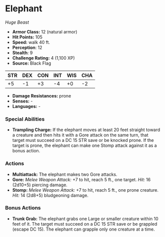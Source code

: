 # Elephant

*Huge* *Beast*

- **Armor Class:** 12 (natural armor)
- **Hit Points:** 105 
- **Speed:** walk 40 ft.
- **Perception**: 12
- **Stealth**: 9
- **Challenge Rating:** 4 (1,100 XP)
- **Source:** Black Flag

| STR | DEX | CON | INT | WIS | CHA |
| --- | --- | --- | --- | --- | --- |
| +5 | -1 | +3 | -4 | +0 | -2 |

- **Damage Resistances:** prone
- **Senses:** -
- **Languages:** -

### Special Abilities

- **Trampling Charge:** If the elephant moves at least 20 feet straight toward a creature and then hits it with a Gore attack on the same turn, that target must succeed on a DC 15 STR save or be knocked prone. If the target is prone, the elephant can make one Stomp attack against it as a bonus action.

### Actions

- **Multiattack:** The elephant makes two Gore attacks.
- **Gore:** _Melee Weapon Attack:_ +7 to hit, reach 5 ft., one target. _Hit:_ 16 (2d10+5) piercing damage.
- **Stomp:** _Melee Weapon Attack:_ +7 to hit, reach 5 ft., one prone creature. _Hit:_ 14 (2d8+5) bludgeoning damage.

### Bonus Actions

- **Trunk Grab:** The elephant grabs one Large or smaller creature within 10 feet of it. The target must succeed on a DC 15 STR save or be grappled (escape DC 15). The elephant can grapple only one creature at a time.
